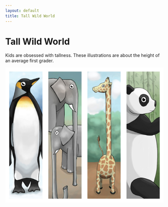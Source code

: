 ```yaml
---
layout: default
title: Tall Wild World
---
```


# Tall Wild World

Kids are obsessed with tallness. These illustrations are about the height of an average first grader.

![Tall Wild World](/img/tall-wild-world.jpg)